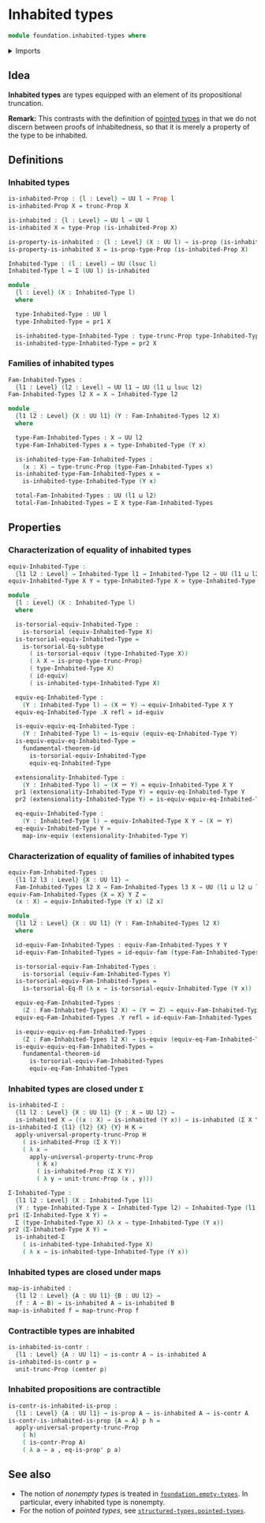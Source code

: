 # Inhabited types

```agda
module foundation.inhabited-types where
```

<details><summary>Imports</summary>

```agda
open import foundation.contractible-types
open import foundation.dependent-pair-types
open import foundation.equality-dependent-function-types
open import foundation.functoriality-propositional-truncation
open import foundation.fundamental-theorem-of-identity-types
open import foundation.propositional-truncations
open import foundation.subtype-identity-principle
open import foundation.univalence
open import foundation.universe-levels

open import foundation-core.equivalences
open import foundation-core.identity-types
open import foundation-core.propositions
open import foundation-core.torsorial-type-families
```

</details>

## Idea

**Inhabited types** are types equipped with an element of its propositional
truncation.

**Remark:** This contrasts with the definition of
[pointed types](structured-types.pointed-types.md) in that we do not discern
between proofs of inhabitedness, so that it is merely a property of the type to
be inhabited.

## Definitions

### Inhabited types

```agda
is-inhabited-Prop : {l : Level} → UU l → Prop l
is-inhabited-Prop X = trunc-Prop X

is-inhabited : {l : Level} → UU l → UU l
is-inhabited X = type-Prop (is-inhabited-Prop X)

is-property-is-inhabited : {l : Level} (X : UU l) → is-prop (is-inhabited X)
is-property-is-inhabited X = is-prop-type-Prop (is-inhabited-Prop X)

Inhabited-Type : (l : Level) → UU (lsuc l)
Inhabited-Type l = Σ (UU l) is-inhabited

module _
  {l : Level} (X : Inhabited-Type l)
  where

  type-Inhabited-Type : UU l
  type-Inhabited-Type = pr1 X

  is-inhabited-type-Inhabited-Type : type-trunc-Prop type-Inhabited-Type
  is-inhabited-type-Inhabited-Type = pr2 X
```

### Families of inhabited types

```agda
Fam-Inhabited-Types :
  {l1 : Level} (l2 : Level) → UU l1 → UU (l1 ⊔ lsuc l2)
Fam-Inhabited-Types l2 X = X → Inhabited-Type l2

module _
  {l1 l2 : Level} {X : UU l1} (Y : Fam-Inhabited-Types l2 X)
  where

  type-Fam-Inhabited-Types : X → UU l2
  type-Fam-Inhabited-Types x = type-Inhabited-Type (Y x)

  is-inhabited-type-Fam-Inhabited-Types :
    (x : X) → type-trunc-Prop (type-Fam-Inhabited-Types x)
  is-inhabited-type-Fam-Inhabited-Types x =
    is-inhabited-type-Inhabited-Type (Y x)

  total-Fam-Inhabited-Types : UU (l1 ⊔ l2)
  total-Fam-Inhabited-Types = Σ X type-Fam-Inhabited-Types
```

## Properties

### Characterization of equality of inhabited types

```agda
equiv-Inhabited-Type :
  {l1 l2 : Level} → Inhabited-Type l1 → Inhabited-Type l2 → UU (l1 ⊔ l2)
equiv-Inhabited-Type X Y = type-Inhabited-Type X ≃ type-Inhabited-Type Y

module _
  {l : Level} (X : Inhabited-Type l)
  where

  is-torsorial-equiv-Inhabited-Type :
    is-torsorial (equiv-Inhabited-Type X)
  is-torsorial-equiv-Inhabited-Type =
    is-torsorial-Eq-subtype
      ( is-torsorial-equiv (type-Inhabited-Type X))
      ( λ X → is-prop-type-trunc-Prop)
      ( type-Inhabited-Type X)
      ( id-equiv)
      ( is-inhabited-type-Inhabited-Type X)

  equiv-eq-Inhabited-Type :
    (Y : Inhabited-Type l) → (X ＝ Y) → equiv-Inhabited-Type X Y
  equiv-eq-Inhabited-Type .X refl = id-equiv

  is-equiv-equiv-eq-Inhabited-Type :
    (Y : Inhabited-Type l) → is-equiv (equiv-eq-Inhabited-Type Y)
  is-equiv-equiv-eq-Inhabited-Type =
    fundamental-theorem-id
      is-torsorial-equiv-Inhabited-Type
      equiv-eq-Inhabited-Type

  extensionality-Inhabited-Type :
    (Y : Inhabited-Type l) → (X ＝ Y) ≃ equiv-Inhabited-Type X Y
  pr1 (extensionality-Inhabited-Type Y) = equiv-eq-Inhabited-Type Y
  pr2 (extensionality-Inhabited-Type Y) = is-equiv-equiv-eq-Inhabited-Type Y

  eq-equiv-Inhabited-Type :
    (Y : Inhabited-Type l) → equiv-Inhabited-Type X Y → (X ＝ Y)
  eq-equiv-Inhabited-Type Y =
    map-inv-equiv (extensionality-Inhabited-Type Y)
```

### Characterization of equality of families of inhabited types

```agda
equiv-Fam-Inhabited-Types :
  {l1 l2 l3 : Level} {X : UU l1} →
  Fam-Inhabited-Types l2 X → Fam-Inhabited-Types l3 X → UU (l1 ⊔ l2 ⊔ l3)
equiv-Fam-Inhabited-Types {X = X} Y Z =
  (x : X) → equiv-Inhabited-Type (Y x) (Z x)

module _
  {l1 l2 : Level} {X : UU l1} (Y : Fam-Inhabited-Types l2 X)
  where

  id-equiv-Fam-Inhabited-Types : equiv-Fam-Inhabited-Types Y Y
  id-equiv-Fam-Inhabited-Types = id-equiv-fam (type-Fam-Inhabited-Types Y)

  is-torsorial-equiv-Fam-Inhabited-Types :
    is-torsorial (equiv-Fam-Inhabited-Types Y)
  is-torsorial-equiv-Fam-Inhabited-Types =
    is-torsorial-Eq-Π (λ x → is-torsorial-equiv-Inhabited-Type (Y x))

  equiv-eq-Fam-Inhabited-Types :
    (Z : Fam-Inhabited-Types l2 X) → (Y ＝ Z) → equiv-Fam-Inhabited-Types Y Z
  equiv-eq-Fam-Inhabited-Types .Y refl = id-equiv-Fam-Inhabited-Types

  is-equiv-equiv-eq-Fam-Inhabited-Types :
    (Z : Fam-Inhabited-Types l2 X) → is-equiv (equiv-eq-Fam-Inhabited-Types Z)
  is-equiv-equiv-eq-Fam-Inhabited-Types =
    fundamental-theorem-id
      is-torsorial-equiv-Fam-Inhabited-Types
      equiv-eq-Fam-Inhabited-Types
```

### Inhabited types are closed under `Σ`

```agda
is-inhabited-Σ :
  {l1 l2 : Level} {X : UU l1} {Y : X → UU l2} →
  is-inhabited X → ((x : X) → is-inhabited (Y x)) → is-inhabited (Σ X Y)
is-inhabited-Σ {l1} {l2} {X} {Y} H K =
  apply-universal-property-trunc-Prop H
    ( is-inhabited-Prop (Σ X Y))
    ( λ x →
      apply-universal-property-trunc-Prop
        ( K x)
        ( is-inhabited-Prop (Σ X Y))
        ( λ y → unit-trunc-Prop (x , y)))

Σ-Inhabited-Type :
  {l1 l2 : Level} (X : Inhabited-Type l1)
  (Y : type-Inhabited-Type X → Inhabited-Type l2) → Inhabited-Type (l1 ⊔ l2)
pr1 (Σ-Inhabited-Type X Y) =
  Σ (type-Inhabited-Type X) (λ x → type-Inhabited-Type (Y x))
pr2 (Σ-Inhabited-Type X Y) =
  is-inhabited-Σ
    ( is-inhabited-type-Inhabited-Type X)
    ( λ x → is-inhabited-type-Inhabited-Type (Y x))
```

### Inhabited types are closed under maps

```agda
map-is-inhabited :
  {l1 l2 : Level} {A : UU l1} {B : UU l2} →
  (f : A → B) → is-inhabited A → is-inhabited B
map-is-inhabited f = map-trunc-Prop f
```

### Contractible types are inhabited

```agda
is-inhabited-is-contr :
  {l1 : Level} {A : UU l1} → is-contr A → is-inhabited A
is-inhabited-is-contr p =
  unit-trunc-Prop (center p)
```

### Inhabited propositions are contractible

```agda
is-contr-is-inhabited-is-prop :
  {l1 : Level} {A : UU l1} → is-prop A → is-inhabited A → is-contr A
is-contr-is-inhabited-is-prop {A = A} p h =
  apply-universal-property-trunc-Prop
    ( h)
    ( is-contr-Prop A)
    ( λ a → a , eq-is-prop' p a)
```

## See also

- The notion of _nonempty types_ is treated in
  [`foundation.empty-types`](foundation.empty-types.md). In particular, every
  inhabited type is nonempty.
- For the notion of _pointed types_, see
  [`structured-types.pointed-types`](structured-types.pointed-types.md).
